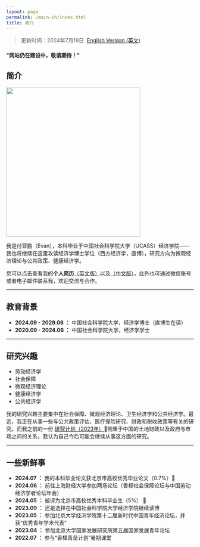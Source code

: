 ```yaml
---
layout: page
permalink: /main-zh/index.html
title: 简介
---
```


> 更新时间：2024年7月19日&nbsp;  [English Version (英文)](https://yapengf.com/)

#### "网站仍在建设中，敬请期待！"

## 简介

<img src="https://yapengf.com/images/fuyapeng.png" class="floatpic" width="360" height="400">

我是付亚鹏（Evan），本科毕业于中国社会科学院大学（UCASS）经济学院——我也将继续在这里攻读经济学博士学位（西方经济学，直博），研究方向为微观经济理论与公共政策、健康经济学。

您可以点击查看我的**个人简历**[（英文版）](https://yapengf.com/cv/cv_en.pdf)以及[（中文版）](https://yapengf.com/cv/cv_zh.pdf)，此外也可通过微信账号或者电子邮件联系我，欢迎交流与合作。

---

## 教育背景

- **2024.09 - 2029.06 ：** 中国社会科学院大学，经济学博士（直博生在读）
- **2020.09 - 2024.06 ：** 中国社会科学院大学，经济学学士


---

## 研究兴趣

- 劳动经济学
- 社会保障
- 微观经济理论
- 健康经济学
- 公共经济学
  
我的研究兴趣主要集中在社会保障、微观经济理论、卫生经济学和公共经济学。最近，我正在从事一些与公共政策评估、医疗保险研究、财政和税收政策等有关的研究。而我之前的一份 [研究计划（2023年）](https://yapengf.com/file/proposal-yapeng-2023.pdf)🔗侧重于中国的土地财政以及政府与市场之间的关系，我认为自己今后可能会继续从事这方面的研究。

---

## 一些新鲜事

- **2024.07 ：** 我的本科毕业论文获北京市高校优秀毕业论文（0.7%）🎉
- **2024.06 ：** 前往上海财经大学参加两场论坛（香樟社会保障论坛与中国劳动经济学者论坛年会）
- **2024.05 ：** 被评为北京市高校优秀本科毕业生（5%） 🎉
- **2023.09 ：** 还是选择在中国社会科学院大学经济学院继续读博
- **2023.05 ：** 参加北京大学经济学院第十二届新时代中国青年经济论坛，并获“优秀青年学术代表”
- **2023.04 ：** 参加北京大学国家发展研究院第五届国家发展青年论坛
- **2022.07 ：** 参与“香樟青苗计划”暑期课堂

